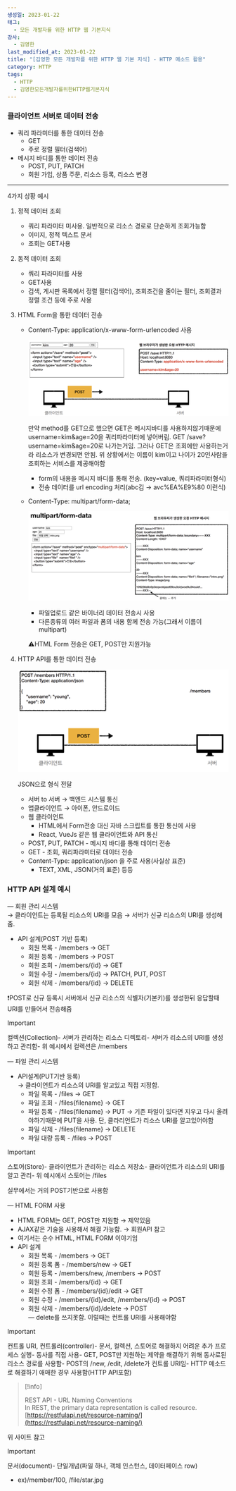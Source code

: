 ```yaml
---
생성일: 2023-01-22
태그:
  - 모든 개발자를 위한 HTTP 웹 기본지식
강사:
  - 김영한
last_modified_at: 2023-01-22
title: "[김영한 모든 개발자를 위한 HTTP 웹 기본 지식] - HTTP 메소드 활용"
category: HTTP
tags:
  - HTTP
  - 김영한모든개발자를위한HTTP웹기본지식
---
```

### 클라이언트 서버로 데이터 전송

- 쿼리 파라미터를 통한 데이터 전송
    - GET
    - 주로 정렬 필터(검색어)
- 메시지 바디를 통한 데이터 전송
    - POST, PUT, PATCH
    - 회원 가입, 상품 주문, 리소스 등록, 리소스 변경

---

4가지 상황 예시

1. 정적 데이터 조회
    - 쿼리 파라미터 미사용. 일반적으로 리소스 경로로 단순하게 조회가능함
    - 이미지, 정적 텍스트 문서
    - 조회는 GET사용
2. 동적 데이터 조회
    - 쿼리 파라미터를 사용
    - GET사용
    - 검색, 게시판 목록에서 정렬 필터(검색어), 조회조건을 줄이는 필터, 조회결과 정렬 조건 등에 주로 사용
3. HTML Form을 통한 데이터 전송
    - Content-Type: application/x-www-form-urlencoded 사용
        
        ![images](/assets/images/http/IMG-20240910112913.png)
        
        만약 method를 GET으로 했으면 GET은 메시지바디를 사용하지않기때문에 username=kim&age=20을 쿼리파라미터에 넣어버림. GET /save?username=kim&age=20로 나가는거임. 그러나 GET은 조회에만 사용하는거라 리소스가 변경되면 안됨. 위 상황에서는 이름이 kim이고 나이가 20인사람을 조회하는 서비스를 제공해야함
        
        - form의 내용을 메시지 바디를 통해 전송. (key=value, 쿼리파라미터형식)
        - 전송 데이터를 url encoding 처리(abc김 → avc%EA%E9%80 이런식)
    - Content-Type: multipart/form-data;
        
        ![images](/assets/images/http/IMG-20240910112914.png)
        
        - 파일업로드 같은 바이너리 데이터 전송시 사용
        - 다른종류의 여러 파일과 폼의 내용 함께 전송 가능(그래서 이름이 multipart)
        
        ⚠️HTML Form 전송은 GET, POST만 지원가능
        
4. HTTP API를 통한 데이터 전송
    
    ![images](/assets/images/http/IMG-20240910112914-1.png)
    
    JSON으로 형식 전달
    
    - 서버 to 서버 → 백엔드 시스템 통신
    - 앱클라이언트 → 아이폰, 안드로이드
    - 웹 클라이언트
        - HTML에서 Form전송 대신 자바 스크립트를 통한 통신에 사용
        - React, VueJs 같은 웹 클라이언트와 API 통신
    - POST, PUT, PATCH - 메시지 바디를 통해 데이터 전송
    - GET - 조회, 쿼리파라미터로 데이터 전송
    - Content-Type: application/json 을 주로 사용(사실상 표준)
        - TEXT, XML, JSON(거의 표준) 등등

### HTTP API 설계 예시

— 회원 관리 시스템  
→ 클라이언트는 등록될 리소스의 URI를 모음 → 서버가 신규 리소스의 URI를 생성해줌.  

- API 설계(POST 기반 등록)
    - 회원 목록 - /members → GET
    - 회원 등록 - /members → POST
    - 회원 조회 - /members/{id} → GET
    - 회원 수정 - /members/{id} → PATCH, PUT, POST
    - 회원 삭제 - /members/{id} → DELETE

❗POST로 신규 등록시 서버에서 신규 리소스의 식별자(기본키)를 생성한뒤 응답할때 URI를 만들어서 전송해줌

> [!important]  
> 
> 컬렉션(Collection)- 서버가 관리하는 리소스 디렉토리- 서버가 리소스의 URI를 생성하고 관리함- 위 예시에서 컬렉션은 /members  

— 파일 관리 시스템

- API설계(PUT기반 등록)  
    → 클라이언트가 리소스의 URI를 알고있고 직접 지정함.  
    - 파일 목록 - /files → GET
    - 파일 조회 - /files{filename} → GET
    - 파일 등록 - /files{filename} → PUT → 기존 파일이 있다면 지우고 다시 올려야하기때문에 PUT을 사용. 단, 클라리언트가 리소스 URI를 알고있어야함
    - 파일 삭제 - /files{filename} → DELETE
    - 파일 대량 등록 - /files → POST

> [!important]  
> 
> 스토어(Store)- 클라이언트가 관리하는 리소스 저장소- 클라이언트가 리소스의 URI를 알고 관리- 위 예시에서 스토어는 /files  

실무에서는 거의 POST기반으로 사용함

— HTML FORM 사용

- HTML FORM는 GET, POST만 지원함 → 제약있음
- AJAX같은 기술을 사용해서 해결 가능함. → 회원API 참고
- 여기서는 순수 HTML, HTML FORM 이야기임
- API 설계
    - 회원 목록 - /members → GET
    - 회원 등록 폼 - /members/new → GET
    - 회원 등록 - /members/new, /members → POST
    - 회원 조회 - /members/{id} → GET
    - 회원 수정 폼 - /members/{id}/edit → GET
    - 회원 수정 - /members/{id}/edit, /members/{id} → POST
    - 회원 삭제 - /members/{id}/delete → POST  
        — delete를 쓰지못함. 이럴때는 컨트롤 URI를 사용해야함  
        

> [!important]  
> 
> 컨트롤 URI, 컨트롤러(controller)- 문서, 컬렉션, 스토어로 해결하지 어려운 추가 프로세스 실행- 동사를 직접 사용- GET, POST만 지원하는 제약을 해결하기 위해 동사로된 리소스 경로를 사용함- POST의 /new, /edit, /delete가 컨트롤 URI임- HTTP 메소드로 해결하기 애매한 경우 사용함(HTTP API포함)  

> [!info] 
> 
> REST API - URL Naming Conventions  
> In REST, the primary data representation is called resource.  
> [https://restfulapi.net/resource-naming/](https://restfulapi.net/resource-naming/)  

위 사이트 참고

> [!important]  
> 
> 문서(document)- 단일개념(파일 하나, 객체 인스턴스, 데이터페이스 row)
> - ex)/member/100, /file/star.jpg